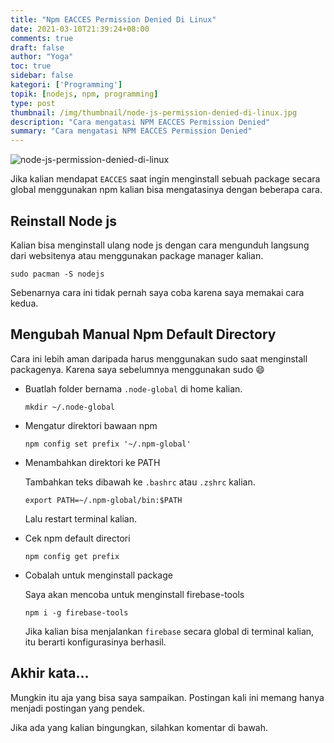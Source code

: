 ```yaml
---
title: "Npm EACCES Permission Denied Di Linux"
date: 2021-03-10T21:39:24+08:00
comments: true
draft: false
author: "Yoga"
toc: true
sidebar: false
kategori: ['Programming']
topik: [nodejs, npm, programming]
type: post
thumbnail: /img/thumbnail/node-js-permission-denied-di-linux.jpg
description: "Cara mengatasi NPM EACCES Permission Denied"
summary: "Cara mengatasi NPM EACCES Permission Denied"
---
```


![node-js-permission-denied-di-linux](/img/thumbnail/node-js-permission-denied-di-linux.jpg)

Jika kalian mendapat `EACCES` saat ingin menginstall sebuah package secara global menggunakan npm kalian bisa mengatasinya dengan beberapa cara.

## Reinstall Node js

Kalian bisa menginstall ulang node js dengan cara mengunduh langsung dari websitenya atau menggunakan package manager kalian.

```Shell {user="$"}
sudo pacman -S nodejs
```

Sebenarnya cara ini tidak pernah saya coba karena saya memakai cara kedua.

## Mengubah Manual Npm Default Directory

Cara ini lebih aman daripada harus menggunakan sudo saat menginstall packagenya. Karena saya sebelumnya menggunakan sudo :smile:

+ Buatlah folder bernama `.node-global` di home kalian.

    ```Shell {user="$"}
    mkdir ~/.node-global
    ```

+ Mengatur direktori bawaan npm

    ```Shell {user="$"}
    npm config set prefix '~/.npm-global'
    ```

+ Menambahkan direktori ke PATH

    Tambahkan teks dibawah ke `.bashrc` atau `.zshrc` kalian.

    ```Shell {user="$"}
    export PATH=~/.npm-global/bin:$PATH
    ```

    Lalu restart terminal kalian.

+ Cek npm default directori

    ```Shell {user="$"}
    npm config get prefix
    ```

+ Cobalah untuk menginstall package

    Saya akan mencoba untuk menginstall firebase-tools

    ```Shell {user="$"}
    npm i -g firebase-tools
    ```

    Jika kalian bisa menjalankan `firebase` secara global di terminal kalian, itu berarti konfigurasinya berhasil.

## Akhir kata...

Mungkin itu aja yang bisa saya sampaikan. Postingan kali ini memang hanya menjadi postingan yang pendek.

Jika ada yang kalian bingungkan, silahkan komentar di bawah.

